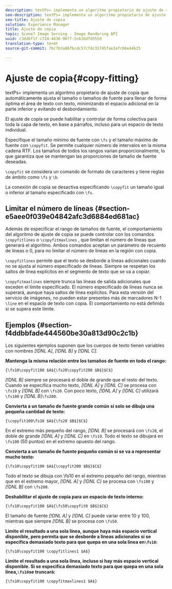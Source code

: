 ```yaml
---
description: textPs= implementa un algoritmo propietario de ajuste de copia que automáticamente ajusta el tamaño o tamaños de fuente para llenar de forma óptima el área de texto con texto, minimizando el espacio adicional en la parte inferior y evitando el desbordamiento.
seo-description: textPs= implementa un algoritmo propietario de ajuste de copia que automáticamente ajusta el tamaño o tamaños de fuente para llenar de forma óptima el área de texto con texto, minimizando el espacio adicional en la parte inferior y evitando el desbordamiento.
seo-title: Ajuste de copia
solution: Experience Manager
title: Ajuste de copia
topic: Scene7 Image Serving - Image Rendering API
uuid: c3ddbf1f-c724-4436-96ff-2c616dfd355d
translation-type: tm+mt
source-git-commit: 7bc7b3a86fbcdc57cfdc31745fae3afc06e44b15

---
```



# Ajuste de copia{#copy-fitting}

textPs= implementa un algoritmo propietario de ajuste de copia que automáticamente ajusta el tamaño o tamaños de fuente para llenar de forma óptima el área de texto con texto, minimizando el espacio adicional en la parte inferior y evitando el desbordamiento.

El ajuste de copia se puede habilitar y controlar de forma colectiva para toda la capa de texto, en base a párrafos, incluso para un espacio de texto individual.

Especifique el tamaño mínimo de fuente con `\fs` y el tamaño máximo de fuente con `\copyfit`. Se permite cualquier número de intervalos en la misma cadena RTF. Los tamaños de todos los rangos varían proporcionalmente, lo que garantiza que se mantengan las proporciones de tamaño de fuente deseadas.

`\copyfit` se considera un comando de formato de caracteres y tiene reglas de ámbito como `\fs` y `\b`.

La conexión de copia se desactiva especificando `\copyfit` un tamaño igual o inferior al tamaño especificado con `\fs`.

## Limitar el número de líneas {#section-e5aee0f039e04842afc3d6884ed681ac}

Además de especificar el rango de tamaños de fuente, el comportamiento del algoritmo de ajuste de copia se puede controlar con los comandos `\copyfitlines` o `\copyfitmaxlines` , que limitan el número de líneas que generará el algoritmo. Ambos comandos aceptan un parámetro de recuento de líneas o 0, para no limitar el número de líneas en la región con copia.

`\copyfitlines` permite que el texto se desborde a líneas adicionales cuando no se ajusta al número especificado de líneas. Siempre se respetan los saltos de línea explícitos en el segmento de texto que se va a copiar.

`\copyfitmaxlines` siempre trunca las líneas de salida adicionales que exceden el límite especificado. El número especificado de líneas nunca se superará, aunque haya saltos de línea explícitos. Para esta versión del servicio de imágenes, no pueden estar presentes más de marcadores N-1 `\line` en el espacio de texto con copia. El comportamiento no está definido si se supera este límite.

## Ejemplos {#section-f4ddbbfade444560be30a813d90c2c1b}

Los siguientes ejemplos suponen que los cuerpos de texto tienen variables con nombres *[!DNL $A$]*, *[!DNL $B$]* y *[!DNL $C$]*.

**Mantenga la misma relación entre los tamaños de fuente en todo el rango:**

`{\fs10\copyfit100 $A${\fs20\copyfit200 $B$}$C$}`

*[!DNL $B$]* siempre se procesará el doble de grande que el resto del texto. Cuando se especifica mucho texto, *[!DNL $A$]* y *[!DNL $C$]* se procesa con `\fs10` y *[!DNL $B$]* con `\fs20`. Con poco texto, *[!DNL $A$]* y *[!DNL $C$]* utilizará `\fs100` y *[!DNL $B$]*`\fs200`.

**Convierta a un tamaño de fuente grande común si solo se dibuja una pequeña cantidad de texto:**

`{\copyfit100\fs10 $A${\fs20 $B$}$C$}`

En el extremo más pequeño del rango, *[!DNL $B$]* se procesará con `\fs20`, el doble de grande *[!DNL $A$]* y *[!DNL $C$]* en `\fs10`. Todo el texto se dibujará en `\fs100` (50 puntos) en el extremo opuesto del rango.

**Convierta a un tamaño de fuente pequeño común si se va a representar mucho texto:**

`{\fs10\copyfit100 $A${\copyfit200 $B$}$C$}`

Todo el texto se dibuja con \fs10 en el extremo pequeño del rango, mientras que en el extremo mayor, *[!DNL $A$]* y *[!DNL $C$]* se procesa con `\fs100` y *[!DNL $B$]* con `\fs200`.

**Deshabilitar el ajuste de copia para un espacio de texto interno:**

`{\fs10\copyfit100 $A${\fs50\copyfit0 $B$}$C$}`

El tamaño de fuente *[!DNL $A$]* y *[!DNL $C$]* puede variar entre 10 y 100, mientras que siempre *[!DNL $B$]* se procesa con `\fs50`.

**Limite el resultado a una sola línea, aunque haya más espacio vertical disponible, pero permita que se desborde a líneas adicionales si se especifica demasiado texto para que quepa en una sola línea en`\fs10`:**

`{\fs10\copyfit100 \copyfitlines1 $A$}`

**Limite el resultado a una sola línea, incluso si hay más espacio vertical disponible. Si se especifica demasiado texto para que quepa en una sola línea,`\fs10`se truncará:**

`{\fs10\copyfit100 \copyfitmaxlines1 $A$}`
